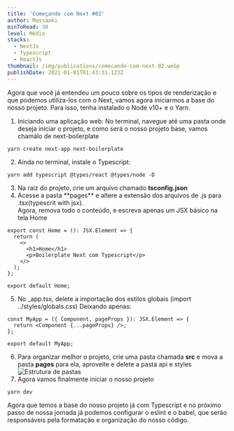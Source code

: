 ```yaml
---
title: 'Começando com Next #02'
author: Massaaki
minToRead: 30
level: Médio
stacks:
  - NextJs
  - Typescript
  - ReactJs
thumbnail: /img/publications/comecando-com-next-02.webp
publishDate: 2021-01-01T01:43:31.123Z
---
```

Agora que você já entendeu um pouco sobre os tipos de renderização e que podemos utiliza-los com o Next, vamos agora iniciarmos a base do nosso projeto. Para isso, tenha instalado o Node v10+ e o Yarn.

1. Iniciando uma aplicação web:
   No terminal, navegue até uma pasta onde deseja iniciar o projeto, e como será o nosso projeto base, vamos chamálo de next-boilerplate


```
yarn create next-app next-boilerplate
```

2. Ainda no terminal, instale o Typescript:


```
yarn add typescript @types/react @types/node -D
```

3. Na raiz do projeto, crie um arquivo chamado **tsconfig.json**  
4. Acesse a pasta \*\*pages\*\* e altere a extensão dos arquivos de .js para .tsx(typescrit with jsx). \
   Agora, remova todo o conteúdo, e escreva apenas um JSX básico na tela Home


```
export const Home = (): JSX.Element => {  
  return (  
    <>  
      <h1>Home</h1>  
      <p>Boilerplate Next com Typescript</p>  
    </>  
  );  
};  
  
export default Home;  
```

5. No _app.tsx, delete a importação dos estilos globais (import ../styles/globals.css)  Deixando apenas: 


```
const MyApp = ({ Component, pageProps }): JSX.Element => {
  return <Component {...pageProps} />;
};

export default MyApp;
```

6. Para organizar melhor o projeto, crie uma pasta chamada **src** e mova a pasta **pages** para ela, aproveite e delete a pasta api e styles\
   ![Estrutura de pastas](/img/publications/post01-pages-structure.png "Estrutura de pastas")  
7. Agora vamos finalmente iniciar o nosso projeto


```
yarn dev
```

Agora que temos a base do nosso projeto já com Typescript e no próximo passo de nossa jornada já podemos configurar o eslint e o babel, que serão responsáveis pela formatação e organização do nosso código.
